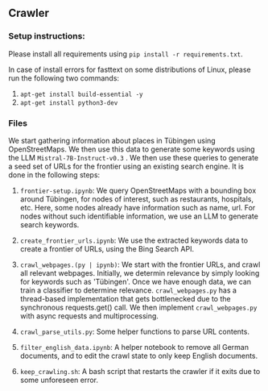 ## Crawler 


### Setup instructions:
Please install all requirements using `pip install -r requirements.txt`.

In case of install errors for fasttext on some distributions of Linux, please run the following two commands:

1. `apt-get install build-essential -y` 
2. `apt-get install python3-dev`

### Files
We start gathering information about places in Tübingen using OpenStreetMaps. We then use this data to generate some keywords using the LLM `Mistral-7B-Instruct-v0.3` . We then use these queries to generate a seed set of URLs for the frontier using an existing search engine. It is done in the following steps:

1. `frontier-setup.ipynb`: We query OpenStreetMaps with a bounding box around Tübingen, for nodes of interest, such as restaurants, hospitals, etc. Here, some nodes already have information such as name, url. For nodes without such identifiable information, we use an LLM to generate search keywords. 

2. `create_frontier_urls.ipynb`: We use the extracted keywords data to create a frontier of URLs, using the Bing Search API.

3. `crawl_webpages.(py | ipynb)`: We start with the frontier URLs, and crawl all relevant webpages. Initially, we determin relevance by simply looking for keywords such as 'Tübingen'. Once we have enough data, we can train a classifier to determine relevance. `crawl_webpages.py` has a thread-based implementation that gets bottlenecked due to the synchronous requests.get() call. We then implement `crawl_webpages.py` with async requests and multiprocessing.

4. `crawl_parse_utils.py`: Some helper functions to parse URL contents.

5. `filter_english_data.ipynb`: A helper notebook to remove all German documents, and to edit the crawl state to only keep English documents.

6. `keep_crawling.sh`: A bash script that restarts the crawler if it exits due to some unforeseen error.
